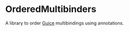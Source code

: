# OrderedMultibinders
A library to order [Guice](https://github.com/google/guice) multibindings
using annotations.